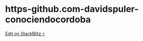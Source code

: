 # https-github.com-davidspuler-conociendocordoba

[Edit on StackBlitz ⚡️](https://stackblitz.com/edit/stackblitz-starters-xh7nmt)